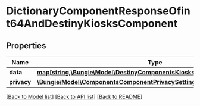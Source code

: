 # DictionaryComponentResponseOfint64AndDestinyKiosksComponent

## Properties
Name | Type | Description | Notes
------------ | ------------- | ------------- | -------------
**data** | [**map[string,\Bungie\Model\DestinyComponentsKiosksDestinyKiosksComponent]**](DestinyComponentsKiosksDestinyKiosksComponent.md) |  | [optional] 
**privacy** | [**\Bungie\Model\ComponentsComponentPrivacySetting**](ComponentsComponentPrivacySetting.md) |  | [optional] 

[[Back to Model list]](../README.md#documentation-for-models) [[Back to API list]](../README.md#documentation-for-api-endpoints) [[Back to README]](../README.md)


